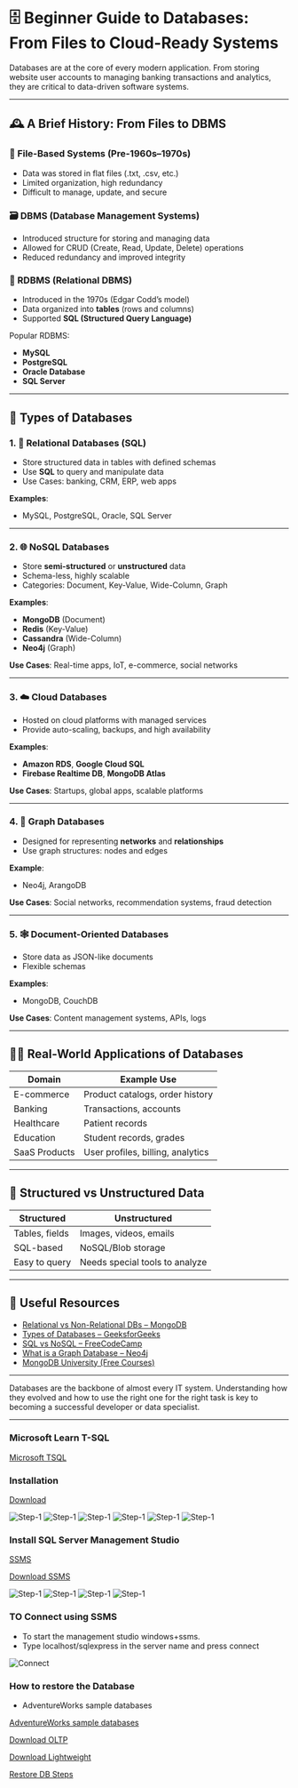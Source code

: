 
# 🗄️ Beginner Guide to Databases: From Files to Cloud-Ready Systems

Databases are at the core of every modern application. From storing website user accounts to managing banking transactions and analytics, they are critical to data-driven software systems.

---

## 🕰️ A Brief History: From Files to DBMS

### 📂 File-Based Systems (Pre-1960s–1970s)
- Data was stored in flat files (.txt, .csv, etc.)
- Limited organization, high redundancy
- Difficult to manage, update, and secure

### 🗃️ DBMS (Database Management Systems)
- Introduced structure for storing and managing data
- Allowed for CRUD (Create, Read, Update, Delete) operations
- Reduced redundancy and improved integrity

### 🔗 RDBMS (Relational DBMS)
- Introduced in the 1970s (Edgar Codd’s model)
- Data organized into **tables** (rows and columns)
- Supported **SQL (Structured Query Language)**

Popular RDBMS:
- **MySQL**
- **PostgreSQL**
- **Oracle Database**
- **SQL Server**

---

## 🧱 Types of Databases

### 1. 🧮 Relational Databases (SQL)
- Store structured data in tables with defined schemas
- Use **SQL** to query and manipulate data
- Use Cases: banking, CRM, ERP, web apps

**Examples**:
- MySQL, PostgreSQL, Oracle, SQL Server

---

### 2. 🌐 NoSQL Databases
- Store **semi-structured** or **unstructured** data
- Schema-less, highly scalable
- Categories: Document, Key-Value, Wide-Column, Graph

**Examples**:
- **MongoDB** (Document)
- **Redis** (Key-Value)
- **Cassandra** (Wide-Column)
- **Neo4j** (Graph)

**Use Cases**: Real-time apps, IoT, e-commerce, social networks

---

### 3. ☁️ Cloud Databases
- Hosted on cloud platforms with managed services
- Provide auto-scaling, backups, and high availability

**Examples**:
- **Amazon RDS**, **Google Cloud SQL**
- **Firebase Realtime DB**, **MongoDB Atlas**

**Use Cases**: Startups, global apps, scalable platforms

---

### 4. 🧭 Graph Databases
- Designed for representing **networks** and **relationships**
- Use graph structures: nodes and edges

**Example**:
- Neo4j, ArangoDB

**Use Cases**: Social networks, recommendation systems, fraud detection

---

### 5. 🕸️ Document-Oriented Databases
- Store data as JSON-like documents
- Flexible schemas

**Examples**:
- MongoDB, CouchDB

**Use Cases**: Content management systems, APIs, logs

---

## 🧑‍💼 Real-World Applications of Databases
| Domain | Example Use |
|--------|-------------|
| E-commerce | Product catalogs, order history |
| Banking | Transactions, accounts |
| Healthcare | Patient records |
| Education | Student records, grades |
| SaaS Products | User profiles, billing, analytics |

---

## 🔧 Structured vs Unstructured Data

| Structured | Unstructured |
|-----------|--------------|
| Tables, fields | Images, videos, emails |
| SQL-based | NoSQL/Blob storage |
| Easy to query | Needs special tools to analyze |

---

## 🔗 Useful Resources

- [Relational vs Non-Relational DBs – MongoDB](https://www.mongodb.com/resources/compare/relational-vs-non-relational-databases)
- [Types of Databases – GeeksforGeeks](https://www.geeksforgeeks.org/types-of-databases/)
- [SQL vs NoSQL – FreeCodeCamp](https://www.freecodecamp.org/news/sql-vs-nosql-difference/)
- [What is a Graph Database – Neo4j](https://neo4j.com/developer/graph-database/)
- [MongoDB University (Free Courses)](https://university.mongodb.com/)

---

Databases are the backbone of almost every IT system. Understanding how they evolved and how to use the right one for the right task is key to becoming a successful developer or data specialist.


---

### Microsoft Learn T-SQL

[Microsoft TSQL](https://learn.microsoft.com/en-us/training/paths/get-started-querying-with-transact-sql/)

### Installation 

[Download](https://go.microsoft.com/fwlink/p/?linkid=2216019&clcid=0x1009&culture=en-ca&country=ca)

![Step-1](/Assets/db_setup_1.png)
![Step-1](/Assets/db_setup_2.png)
![Step-1](/Assets/db_setup_3.png)
![Step-1](/Assets/db_setup_4.png)
![Step-1](/Assets/db_setup_5.png)
![Step-1](/Assets/db_setup_6.png)

### Install SQL Server Management Studio

[SSMS](https://learn.microsoft.com/en-us/ssms/install/install?redirectedfrom=MSDN)

[Download SSMS](https://aka.ms/ssms/21/release/vs_SSMS.exe)

![Step-1](/Assets/ssms_setup_1.png)
![Step-1](/Assets/ssms_setup_2.png)
![Step-1](/Assets/ssms_setup_3.png)
![Step-1](/Assets/ssms_setup_4.png)

### TO Connect using SSMS

- To start the management studio windows+ssms.
- Type localhost/sqlexpress in the server name and press connect
  
![Connect](/Assets/ssms_setup_5.png)

### How to restore the Database

- AdventureWorks sample databases

[AdventureWorks sample databases](https://learn.microsoft.com/en-us/sql/samples/adventureworks-install-configure?view=sql-server-ver17&tabs=ssms)

[Download OLTP](https://github.com/Microsoft/sql-server-samples/releases/download/adventureworks/AdventureWorks2022.bak)

[Download Lightweight](https://github.com/Microsoft/sql-server-samples/releases/download/adventureworks/AdventureWorksLT2022.bak)

[Restore DB Steps](https://learn.microsoft.com/en-us/sql/samples/adventureworks-install-configure?view=sql-server-ver17&tabs=ssms#restore-to-sql-server)